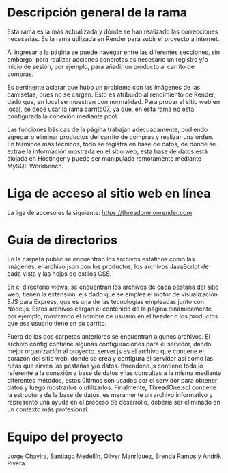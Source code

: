 # Descripción general de la rama

Esta rama es la más actualizada y dónde se han realizado las correcciones necesarias. Es la rama utilizada en Render para subir el proyecto a internet.

Al ingresar a la página se puede navegar entre las diferentes secciones, sin embargo, para realizar acciones concretas es necesario un registro y/o inicio de sesión, por ejemplo, para añadir un producto al carrito de compras.

Es pertinente aclarar que hubo un problema con las imágenes de las camisetas, pues no se cargan. Esto es atribuido al rendimiento de Render, dado que, en local se muestran con normalidad. Para probar el sitio web en local, se debe usar la rama carrito07, ya que, en esta rama no está configurada la conexión mediante pool.

Las funciones básicas de la página trabajan adecuadamente, pudiendo agregar o eliminar productos del carrito de compras y realizar una orden. En términos más técnicos, todo se registra en base de datos, de donde se extrae la información mostrada en el sitio web, esta base de datos está alojada en Hostinger y puede ser manipulada remotamente mediante MySQL Workbench.

# Liga de acceso al sitio web en línea
La liga de acceso es la siguiente: https://threadone.onrender.com

# Guía de directorios

En la carpeta public se encuentran los archivos estáticos como las imágenes, el archivo json con los productos, los archivos JavaScript de cada vista y las hojas de estilos CSS. 

En el directorio views, se encuentran los archivos de cada pestaña del sitio web, tienen la extensión .ejs dado que se emplea el motor de visualización EJS para Express, que es una de las tecnologías empleadas junto con Node.js. Estos archivos cargan el contenido de la página dinámicamente, por ejemplo, mostrando el nombre de usuario en el header o los productos que ese usuario tiene en su carrito.

Fuera de las dos carpetas anteriores se encuentran algunos archivos. El archivo config contiene algunas configuraciones para el servidor, dando mejor organización al proyecto. server.js es el archivo que contiene el corazón del sitio web, donde se crea y configura el servidor así como las rutas que sirven las pestañas y/o datos. threadone.js contiene todo lo referente a la conexión a base de datos y las consultas a la misma mediante diferentes métodos, estos últimos son usados por el servidor para obtener datos y luego mostrarlos o utilizarlos. Finalmente, ThreadOne.sql contiene la estructura de la base de datos, es meramente un archivo informativo y representó una ayuda en el proceso de desarrollo, debería ser eliminado en un contexto más profesional.

# Equipo del proyecto
Jorge Chavira, Santiago Medellín, Oliver Manríquez, Brenda Ramos y Andrik Rivera.
